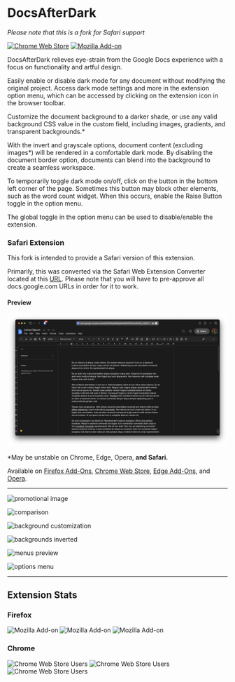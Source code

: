# DocsAfterDark

_Please note that this is a fork for Safari support_

[![Chrome Web Store](https://img.shields.io/chrome-web-store/v/pihphjfnfjmdbhakhjifipfdgbpenobg?color=%23262626%20)](https://chrome.google.com/webstore/detail/docsafterdark/pihphjfnfjmdbhakhjifipfdgbpenobg) [![Mozilla Add-on](https://img.shields.io/amo/v/docsafterdark?color=%23262626%20)](https://addons.mozilla.org/en-US/firefox/addon/docsafterdark/)

DocsAfterDark relieves eye-strain from the Google Docs experience with a focus on functionality and artful design.

Easily enable or disable dark mode for any document without modifying the original project. Access dark mode settings and more in the extension option menu, which can be accessed by clicking on the extension icon in the browser toolbar.

Customize the document background to a darker shade, or use any valid background CSS value in the custom field, including images, gradients, and transparent backgrounds.\*

With the invert and grayscale options, document content (excluding images\*) will be rendered in a comfortable dark mode. By disabling the document border option, documents can blend into the background to create a seamless workspace.

To temporarily toggle dark mode on/off, click on the button in the bottom left corner of the page. Sometimes this button may block other elements, such as the word count widget. When this occurs, enable the Raise Button toggle in the option menu.

The global toggle in the option menu can be used to disable/enable the extension.

### Safari Extension

This fork is intended to provide a Safari version of this extension. 

Primarily, this was converted via the Safari Web Extension Converter located at this [URL](https://developer.apple.com/documentation/safariservices/safari_web_extensions/converting_a_web_extension_for_safari). Please note that you will have to pre-approve all docs.google.com URLs in order for it to work.

#### Preview
![DocsAfterDark running on Safari 17](img/safari.png)

\*May be unstable on Chrome, Edge, Opera, **and Safari.**

Available on [Firefox Add-Ons](https://addons.mozilla.org/en-US/firefox/addon/docsafterdark/), [Chrome Web Store](https://chrome.google.com/webstore/detail/docsafterdark/pihphjfnfjmdbhakhjifipfdgbpenobg), [Edge Add-Ons](https://microsoftedge.microsoft.com/addons/detail/docsafterdark/bbpgjhhjjphjmabmohnkkpmelbfpgfna), and [Opera](https://addons.opera.com/en/extensions/details/docsafterdark/).

---

![promotional image](img/docsafterdark.png)

![comparison](img/comparison.png)

![background customization](img/backgrounds.png)

![backgrounds inverted](img/backgrounds_inverted.png)

![menus preview](img/menus.png)

![options menu](img/options_menu.png)

---

## Extension Stats

### Firefox

![Mozilla Add-on](https://img.shields.io/amo/users/docsafterdark?color=%23262626%20&label=firefox%20users) ![Mozilla Add-on](https://img.shields.io/amo/rating/docsafterdark?color=%23262626%20&label=firefox%20rating) ![Mozilla Add-on](https://img.shields.io/amo/dw/docsafterdark?color=%23262626%20&label=firefox%20downloads)

### Chrome

![Chrome Web Store Users](https://img.shields.io/chrome-web-store/users/pihphjfnfjmdbhakhjifipfdgbpenobg?color=%23262626%20&label=chrome%20users) ![Chrome Web Store Users](https://img.shields.io/chrome-web-store/rating/pihphjfnfjmdbhakhjifipfdgbpenobg?color=%23262626%20&label=chrome%20rating) ![Chrome Web Store Users](https://img.shields.io/chrome-web-store/rating-count/pihphjfnfjmdbhakhjifipfdgbpenobg?color=%23262626%20&label=chrome%20rating%20count)
